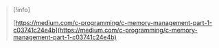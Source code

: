 > [!info]  
>  
> [https://medium.com/c-programming/c-memory-management-part-1-c03741c24e4b](https://medium.com/c-programming/c-memory-management-part-1-c03741c24e4b)
